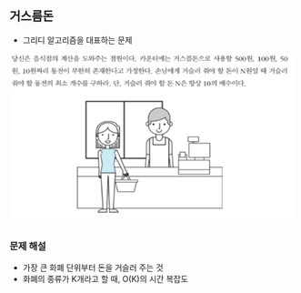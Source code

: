 ## 거스름돈
- 그리디 알고리즘을 대표하는 문제

<img src="image1.PNG" width="500" height="300">


### 문제 해설
- 가장 큰 화폐 단위부터 돈을 거슬러 주는 것
- 화폐의 종류가 K개라고 할 때, O(K)의 시간 복잡도